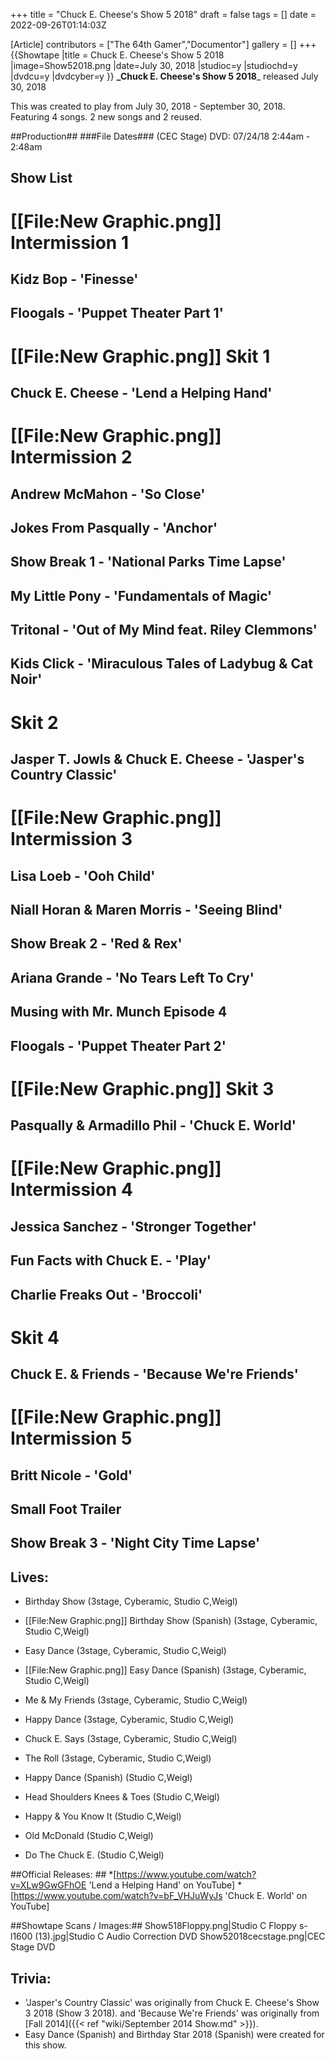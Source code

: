 +++
title = "Chuck E. Cheese's Show 5 2018"
draft = false
tags = []
date = 2022-09-26T01:14:03Z

[Article]
contributors = ["The 64th Gamer","Documentor"]
gallery = []
+++
{{Showtape
|title = Chuck E. Cheese's Show 5 2018
|image=Show52018.png
|date=July 30, 2018
|studioc=y
|studiochd=y
|dvdcu=y
|dvdcyber=y
}}
**_Chuck E. Cheese's Show 5 2018**_ released July 30, 2018

This was created to play from July 30, 2018 - September 30, 2018. Featuring 4 songs. 2 new songs and 2 reused.


##Production##
###File Dates###
(CEC Stage) DVD: 07/24/18 2:44am - 2:48am
## Show List ##

# [[File:New Graphic.png]] **Intermission 1**
## Kidz Bop - 'Finesse'
## Floogals - 'Puppet Theater Part 1'
# [[File:New Graphic.png]] **Skit 1**
## Chuck E. Cheese - 'Lend a Helping Hand'
# [[File:New Graphic.png]] **Intermission 2**
## Andrew McMahon - 'So Close'
## Jokes From Pasqually - 'Anchor'
## Show Break 1 - 'National Parks Time Lapse'
## My Little Pony - 'Fundamentals of Magic'
## Tritonal - 'Out of My Mind feat. Riley Clemmons'
## Kids Click - 'Miraculous Tales of Ladybug & Cat Noir'
# **Skit 2**
## Jasper T. Jowls & Chuck E. Cheese - 'Jasper's Country Classic'
# [[File:New Graphic.png]] **Intermission 3**
## Lisa Loeb - 'Ooh Child'
## Niall Horan & Maren Morris - 'Seeing Blind'
## Show Break 2 - 'Red & Rex'
## Ariana Grande - 'No Tears Left To Cry'
## Musing with Mr. Munch Episode 4
## Floogals - 'Puppet Theater Part 2'
# [[File:New Graphic.png]] **Skit 3**
## Pasqually & Armadillo Phil - 'Chuck E. World'
# [[File:New Graphic.png]] **Intermission 4**
## Jessica Sanchez - 'Stronger Together'
## Fun Facts with Chuck E. - 'Play'
## Charlie Freaks Out - 'Broccoli'
# **Skit 4**
## Chuck E. & Friends - 'Because We're Friends'
# [[File:New Graphic.png]] **Intermission 5**
## Britt Nicole - 'Gold'
## Small Foot Trailer 
## Show Break 3 - 'Night City Time Lapse'

## Lives: ##

* Birthday Show (3stage, Cyberamic, Studio C,Weigl)

* [[File:New Graphic.png]] Birthday Show (Spanish) (3stage, Cyberamic, Studio C,Weigl)

* Easy Dance (3stage, Cyberamic, Studio C,Weigl)
* [[File:New Graphic.png]] Easy Dance (Spanish) (3stage, Cyberamic, Studio C,Weigl)
* Me & My Friends (3stage, Cyberamic, Studio C,Weigl)

* Happy Dance (3stage, Cyberamic, Studio C,Weigl)
* Chuck E. Says (3stage, Cyberamic, Studio C,Weigl)

* The Roll (3stage, Cyberamic, Studio C,Weigl)
* Happy Dance (Spanish) (Studio C,Weigl)
* Head Shoulders Knees & Toes (Studio C,Weigl)
* Happy & You Know It (Studio C,Weigl)
* Old McDonald (Studio C,Weigl)
* Do The Chuck E. (Studio C,Weigl)

##Official Releases: ##
*[https://www.youtube.com/watch?v=XLw9GwGFhOE 'Lend a Helping Hand' on YouTube]
*[https://www.youtube.com/watch?v=bF_VHJuWyJs 'Chuck E. World' on YouTube]

##Showtape Scans / Images:##
<gallery>
Show518Floppy.png|Studio C Floppy 
s-l1600 (13).jpg|Studio C Audio Correction DVD
Show52018cecstage.png|CEC Stage DVD
</gallery>

## Trivia: ##

* 'Jasper's Country Classic' was originally from Chuck E. Cheese's Show 3 2018 (Show 3 2018). and 'Because We're Friends' was originally from [Fall 2014]({{< ref "wiki/September 2014 Show.md" >}}).
* Easy Dance (Spanish) and Birthday Star 2018 (Spanish) were created for this show.